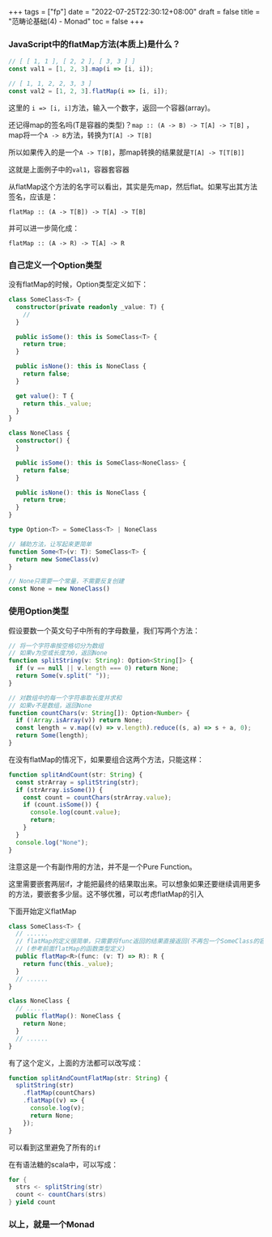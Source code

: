 +++
tags = ["fp"]
date = "2022-07-25T22:30:12+08:00"
draft = false
title = "范畴论基础(4) - Monad"
toc = false
+++

### JavaScript中的flatMap方法(本质上)是什么？

```typescript
// [ [ 1, 1 ], [ 2, 2 ], [ 3, 3 ] ]
const val1 = [1, 2, 3].map(i => [i, i]);

// [ 1, 1, 2, 2, 3, 3 ]
const val2 = [1, 2, 3].flatMap(i => [i, i]);
```
这里的 `i => [i, i]`方法，输入一个数字，返回一个容器(array)。

还记得map的签名吗(T是容器的类型)？`map :: (A -> B) -> T[A] -> T[B]` ，map将一个`A -> B`方法，转换为`T[A] -> T[B]`

所以如果传入的是一个`A -> T[B]`，那map转换的结果就是`T[A] -> T[T[B]]`

这就是上面例子中的`val1`，容器套容器

从flatMap这个方法的名字可以看出，其实是先map，然后flat。如果写出其方法签名，应该是：

`flatMap :: (A -> T[B]) -> T[A] -> T[B]`

并可以进一步简化成：

`flatMap :: (A -> R) -> T[A] -> R`


### 自己定义一个Option类型
没有flatMap的时候，Option类型定义如下：

```typescript
class SomeClass<T> {
  constructor(private readonly _value: T) {
    //
  }

  public isSome(): this is SomeClass<T> {
    return true;
  }

  public isNone(): this is NoneClass {
    return false;
  }

  get value(): T {
    return this._value;
  }
}

class NoneClass {
  constructor() {
  }

  public isSome(): this is SomeClass<NoneClass> {
    return false;
  }

  public isNone(): this is NoneClass {
    return true;
  }
}

type Option<T> = SomeClass<T> | NoneClass

// 辅助方法，让写起来更简单
function Some<T>(v: T): SomeClass<T> {
  return new SomeClass(v)
}

// None只需要一个常量，不需要反复创建
const None = new NoneClass()
```
### 使用Option类型

假设要数一个英文句子中所有的字母数量，我们写两个方法：

```typescript
// 将一个字符串按空格切分为数组
// 如果v为空或长度为0，返回None
function splitString(v: String): Option<String[]> {
  if (v == null || v.length === 0) return None;
  return Some(v.split(" "));
}

// 对数组中的每一个字符串取长度并求和
// 如果v不是数组，返回None
function countChars(v: String[]): Option<Number> {
  if (!Array.isArray(v)) return None;
  const length = v.map((v) => v.length).reduce((s, a) => s + a, 0);
  return Some(length);
}
```
在没有flatMap的情况下，如果要组合这两个方法，只能这样：

```typescript
function splitAndCount(str: String) {
  const strArray = splitString(str);
  if (strArray.isSome()) {
    const count = countChars(strArray.value);
    if (count.isSome()) {
      console.log(count.value);
      return;
    }
  }
  console.log("None");
}
```
注意这是一个有副作用的方法，并不是一个Pure Function。

这里需要嵌套两层if，才能把最终的结果取出来。可以想象如果还要继续调用更多的方法，要嵌套多少层。这不够优雅，可以考虑flatMap的引入

下面开始定义flatMap

```typescript
class SomeClass<T> {
  // ......
  // flatMap的定义很简单，只需要将func返回的结果直接返回(不再包一个SomeClass的容器)
  // (参考前面flatMap的函数类型定义)
  public flatMap<R>(func: (v: T) => R): R {
    return func(this._value);
  }
  // ......
}

class NoneClass {
  // ......
  public flatMap(): NoneClass {
    return None;
  }
  // ......
}
```
有了这个定义，上面的方法都可以改写成：

```typescript
function splitAndCountFlatMap(str: String) {
  splitString(str)
    .flatMap(countChars)
    .flatMap((v) => {
      console.log(v);
      return None;
    });
}
```
可以看到这里避免了所有的`if`

在有语法糖的scala中，可以写成：

```scala
for {
  strs <- splitString(str)
  count <- countChars(strs)
} yield count
```
### 以上，就是一个Monad